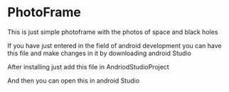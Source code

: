 # PhotoFrame
This is just simple photoframe with the photos of space and black holes

 If you have just entered in the field of android development you can have this file and make changes in it by downloading android Studio

 After installing just add this file in AndriodStudioProject

 And then you can open this in android Studio   
